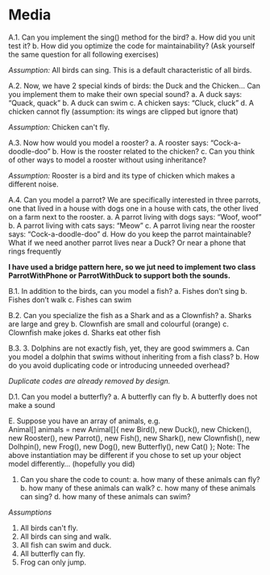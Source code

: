 # Media

A.1. Can you implement the sing() method for the bird? a. How did you unit test it?  b. How did you optimize the code for maintainability? (Ask yourself the same question for all following exercises)

<i>Assumption: </i>
    All birds can sing. This is a default characteristic of all birds.
    
A.2. Now, we have 2 special kinds of birds: the Duck and the Chicken... Can you implement them to make their own special sound? a. A duck says: “Quack, quack” b. A duck can swim c. A chicken says: “Cluck, cluck” d. A chicken cannot fly (assumption: its wings are clipped but ignore that)

<i>Assumption:</i> Chicken can't fly.

A.3.  Now how would you model a rooster? a. A rooster says: “Cock-a-doodle-doo” b. How is the rooster related to the chicken? c. Can you think of other ways to model a rooster without using inheritance?

<i>Assumption: </i>Rooster is a bird and its type of chicken which makes a different noise.</i>

A.4. Can you model a parrot? We are specifically interested in three parrots, one that lived in a house with dogs one in a house with cats, the other lived on a farm next to the rooster.  a. A parrot living with dogs says: “Woof, woof” b. A parrot living with cats says: “Meow” c. A parrot living near the rooster says: “Cock-a-doodle-doo” d. How do you keep the parrot maintainable? What if we need another parrot lives near a Duck? Or near a phone that rings frequently

<b>I have used a bridge pattern here, so we jut need to implement two class ParrotWithPhone or ParrotWithDuck to support both the sounds.</b>

B.1. In addition to the birds, can you model a fish?
 a. Fishes don’t sing 
 b. Fishes don’t walk 
 c. Fishes can swim 

B.2. Can you specialize the fish as a Shark and as a Clownfish? a. Sharks are large and grey b. Clownfish are small and colourful (orange) c. Clownfish make jokes d. Sharks eat other fish

B.3. 3. Dolphins are not exactly fish, yet, they are good swimmers a. Can you model a dolphin that swims without inheriting from a fish class? b. How do you avoid duplicating code or introducing unneeded overhead? 

<i>Duplicate codes are already removed by design.</i>

D.1. Can you model a butterfly? a. A butterfly can fly b. A butterfly does not make a sound

E. Suppose you have an array of animals, e.g.  
    Animal[] animals = new Animal[]{         new Bird(),         new Duck(),         new Chicken(),         new Rooster(),         new Parrot(),         new Fish(),         new Shark(),         new Clownfish(),         new Dolhpin(),         new Frog(),         new Dog(),         new Butterfly(),         new Cat() }; 
    Note: The above instantiation may be different if you chose to set up your object model differently… (hopefully you did) 
    
   1. Can you share the code to count: a. how many of these animals can fly? b. how many of these animals can walk? c. how many of these animals can sing? d. how many of these animals can swim? 
  
  <i>Assumptions</i>
  1. All birds can't fly.
  2. All birds can sing and walk.
  3. All fish can swim and duck.
  4. All butterfly can fly.
  5. Frog can only jump. 
 
